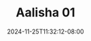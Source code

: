 --- 
title: "Aalisha 01"
description: "streaming bokep Aalisha 01 yandex   new"
date: 2024-11-25T11:32:12-08:00
file_code: "3ty1izrvsqt2"
draft: false
cover: "mwdac4essoy02i1n.jpg"
tags: ["Aalisha", "bokep-indo", "bokep-viral", "bokep-ig"]
length: 5008
fld_id: "1483066"
foldername: "Aalisha  Jenifer"
categories: ["Aalisha  Jenifer"]
views: 0
---